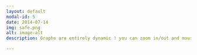 ```yaml
---
layout: default
modal-id: 5
date: 2014-07-14
img: safe.png
alt: image-alt
description: Graphs are entirely dynamic ! you can zoom in/out and mouse over a point int the graph to get the query runtime for a specific moment.

---
```

